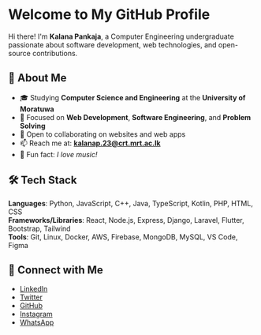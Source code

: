 # Welcome to My GitHub Profile

Hi there! I'm **Kalana Pankaja**, a Computer Engineering undergraduate passionate about software development, web technologies, and open-source contributions.

## 💫 About Me

- 🎓 Studying **Computer Science and Engineering** at the **University of Moratuwa**  
- 🌱 Focused on **Web Development**, **Software Engineering**, and **Problem Solving**  
- 🚀 Open to collaborating on websites and web apps  
- 📫 Reach me at: **kalanap.23@crt.mrt.ac.lk**  
- 🎵 Fun fact: _I love music!_

## 🛠️ Tech Stack

**Languages**: Python, JavaScript, C++, Java, TypeScript, Kotlin, PHP, HTML, CSS  
**Frameworks/Libraries**: React, Node.js, Express, Django, Laravel, Flutter, Bootstrap, Tailwind  
**Tools**: Git, Linux, Docker, AWS, Firebase, MongoDB, MySQL, VS Code, Figma

## 🔗 Connect with Me

- [LinkedIn](https://www.linkedin.com/in/kalana-liyanage-7a29a3241)
- [Twitter](https://twitter.com/KalanaPankaja)
- [GitHub](https://github.com/Kalana-Pankaja)
- [Instagram](https://www.instagram.com/KalanaPankaja)
- [WhatsApp](https://wa.me/94717524388)

